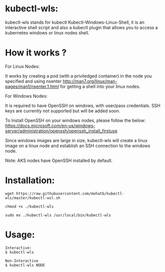 # kubectl-wls:
kubectl-wls stands for kubectl Kubectl-Windows-Linux-Shell, it is an interactive shell script and also a kubectl plugin that allows you to access a kubernetes windows or linux nodes shell.

# How it works ?

For Linux Nodes:

It works by creating a pod (with a priviledged container) in the node you specified and using nsenter http://man7.org/linux/man-pages/man1/nsenter.1.html for getting a shell into your linux nodes.


For Windows Nodes:

It is required to have OpenSSH on windows, with user/pass credentials. SSH keys are currently not supported but will be added soon.

To Install OpenSSH on your windows nodes, please follow the below:
https://docs.microsoft.com/en-us/windows-server/administration/openssh/openssh_install_firstuse

Since windows images are large in size, kubectl-wls will create a linux image on a linux node and establish an SSH connection to the windows node.

Note: AKS nodes have OpenSSH installed by default.


# Installation:
```
wget https://raw.githubusercontent.com/mohatb/kubectl-wls/master/kubectl-wsl.sh

chmod +x ./kubectl-wls

sudo mv ./kubectl-wls /usr/local/bin/kubectl-wls
```

# Usage:
```
Interactive:
$ kubectl-wls

Non-Interactive
$ kubectl-wls NODE
```
